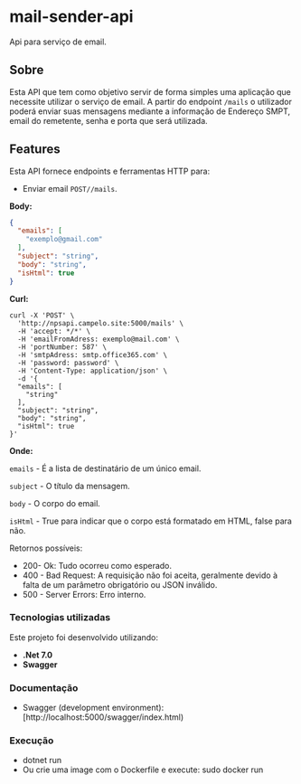 # mail-sender-api
Api para serviço de email.

## Sobre

Esta API que tem como objetivo servir de forma simples uma aplicação que necessite utilizar o serviço de email. A partir do endpoint `/mails` o utilizador poderá enviar suas mensagens mediante a informação de Endereço SMPT, email do remetente, senha e porta que será utilizada.

## Features

Esta API fornece endpoints e ferramentas HTTP para:

* Enviar email `POST//mails`.

**Body:**

```json
{
  "emails": [
    "exemplo@gmail.com"
  ],
  "subject": "string",
  "body": "string",
  "isHtml": true
}
```
**Curl:**

```curl
curl -X 'POST' \
  'http://npsapi.campelo.site:5000/mails' \
  -H 'accept: */*' \
  -H 'emailFromAdress: exemplo@mail.com' \
  -H 'portNumber: 587' \
  -H 'smtpAdress: smtp.office365.com' \
  -H 'password: password' \
  -H 'Content-Type: application/json' \
  -d '{
  "emails": [
    "string"
  ],
  "subject": "string",
  "body": "string",
  "isHtml": true
}'
```
**Onde:**

`emails` - É a lista de destinatário de um único email.

`subject` - O título da mensagem.

`body` - O corpo do email.

`isHtml` - True para indicar que o corpo está formatado em HTML, false para não.



Retornos possíveis:

* 200- Ok: Tudo ocorreu como esperado.
* 400 - Bad Request: A requisição não foi aceita, geralmente devido à falta de um parâmetro obrigatório ou JSON inválido.
* 500 - Server Errors: Erro interno.



### Tecnologias utilizadas

Este projeto foi desenvolvido utilizando:

* **.Net 7.0**
* **Swagger**


### Documentação

* Swagger (development environment): [http://localhost:5000/swagger/index.html)

### Execução

* dotnet run
* Ou crie uma image com o Dockerfile e execute: sudo docker run
